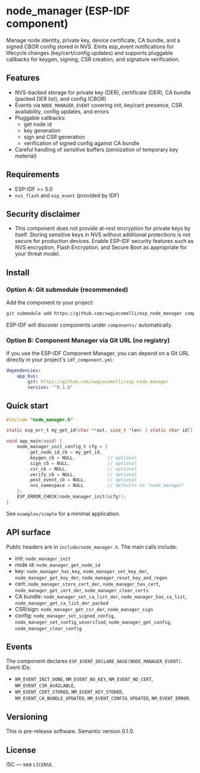 # node_manager (ESP-IDF component)

Manage node identity, private key, device certificate, CA bundle, and a signed CBOR config stored in NVS. Emits esp_event notifications for lifecycle changes (key/cert/config updates) and supports pluggable callbacks for keygen, signing, CSR creation, and signature verification.

## Features
- NVS-backed storage for private key (DER), certificate (DER), CA bundle (packed DER list), and config (CBOR)
- Events via `NODE_MANAGER_EVENT` covering init, key/cert presence, CSR availability, config updates, and errors
- Pluggable callbacks:
  - get node id
  - key generation
  - sign and CSR generation
  - verification of signed config against CA bundle
- Careful handling of sensitive buffers (zeroization of temporary key material)

## Requirements
- ESP-IDF >= 5.0
- `nvs_flash` and `esp_event` (provided by IDF)

## **Security disclaimer**
- This component does not provide at-rest encryption for private keys by itself. Storing sensitive keys in NVS without additional protections is not secure for production devices. Enable ESP-IDF security features such as NVS encryption, Flash Encryption, and Secure Boot as appropriate for your threat model.

## Install

### Option A: Git submodule (recommended)
Add the component to your project:

```sh
git submodule add https://github.com/swgiacomelli/esp_node_manager components/node_manager
```

ESP-IDF will discover components under `components/` automatically.

### Option B: Component Manager via Git URL (no registry)
If you use the ESP-IDF Component Manager, you can depend on a Git URL directly in your project's `idf_component.yml`:

```yaml
dependencies:
    app_bus:
        git: https://github.com/swgiacomelli/esp_node_manager
        version: "^0.1.0"
```


## Quick start
```c
#include "node_manager.h"

static esp_err_t my_get_id(char **out, size_t *len) { static char id[] = "node-123"; *out = id; *len = strlen(id); return ESP_OK; }

void app_main(void) {
    node_manager_init_config_t cfg = {
        .get_node_id_cb = my_get_id,
        .keygen_cb = NULL,            // optional
        .sign_cb = NULL,              // optional
        .csr_cb = NULL,               // optional
        .verify_cb = NULL,            // optional
        .post_event_cb = NULL,        // optional
        .nvs_namespace = NULL         // defaults to "node_manager"
    };
    ESP_ERROR_CHECK(node_manager_init(&cfg));
}
```

See `examples/simple` for a minimal application.

## API surface
Public headers are in `include/node_manager.h`. The main calls include:
- init: `node_manager_init`
- node id: `node_manager_get_node_id`
- key: `node_manager_has_key`, `node_manager_set_key_der`, `node_manager_get_key_der`, `node_manager_reset_key_and_regen`
- cert: `node_manager_store_cert_der`, `node_manager_has_cert`, `node_manager_get_cert_der`, `node_manager_clear_certs`
- CA bundle: `node_manager_set_ca_list_der`, `node_manager_has_ca_list`, `node_manager_get_ca_list_der_packed`
- CSR/sign: `node_manager_get_csr_der`, `node_manager_sign`
- config: `node_manager_set_signed_config`, `node_manager_set_config_unverified`, `node_manager_get_config`, `node_manager_clear_config`

## Events
The component declares `ESP_EVENT_DECLARE_BASE(NODE_MANAGER_EVENT)`. Event IDs:
- `NM_EVENT_INIT_DONE`, `NM_EVENT_NO_KEY`, `NM_EVENT_NO_CERT`, `NM_EVENT_CSR_AVAILABLE`,
- `NM_EVENT_CERT_STORED`, `NM_EVENT_KEY_STORED`, `NM_EVENT_CA_BUNDLE_UPDATED`, `NM_EVENT_CONFIG_UPDATED`, `NM_EVENT_ERROR`.

## Versioning
This is pre-release software. Semantic version 0.1.0.

## License
ISC — see `LICENSE`.